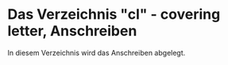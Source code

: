# Das Verzeichnis "cl" - covering letter, Anschreiben

In diesem Verzeichnis wird das Anschreiben abgelegt.
